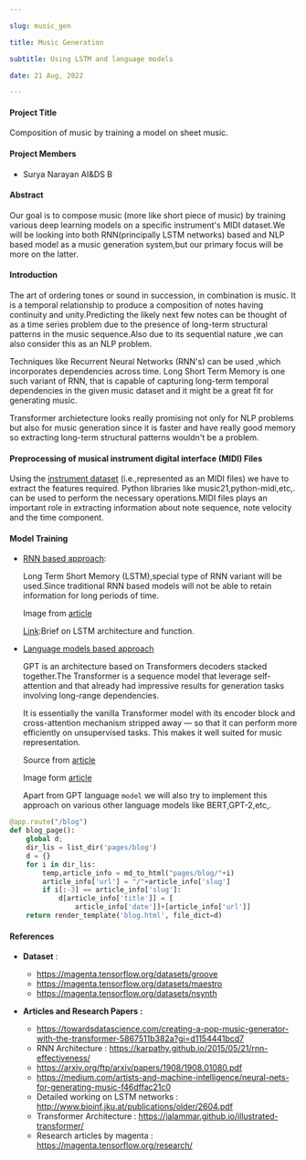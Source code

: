 ```yaml
---

slug: music_gen

title: Music Generation

subtitle: Using LSTM and language models

date: 21 Aug, 2022

---
```

#### Project Title

Composition of music by training a model on sheet music.

#### Project Members

- Surya Narayan AI&DS B

#### Abstract

Our goal is to compose music (more like short piece of music) by training various deep learning models on a specific instrument's MIDI dataset.We will be looking into both RNN(principally LSTM networks) based and NLP based model as a music generation system,but our primary focus will be more on the latter.

#### Introduction

The art of ordering tones or sound in succession, in combination is music. It is a temporal relationship to produce a composition of notes having continuity and unity.Predicting the likely next few notes can be thought of as a time series problem due to the presence of long-term structural patterns in the music sequence.Also due to its sequential nature ,we can also consider this as an NLP problem.

Techniques like Recurrent Neural Networks (RNN's) can be used ,which incorporates dependencies across time. Long Short Term Memory is one such variant of RNN, that is capable of capturing long-term temporal dependencies in the given music dataset and it might be a great fit for generating music.

Transformer archietecture looks really promising not only for NLP problems but also for music generation since it is faster and have really good memory so extracting long-term structural patterns wouldn't be a problem.   

#### **Preprocessing of musical instrument digital interface (MIDI) Files**   

Using the <a href='https://magenta.tensorflow.org/datasets/'>instrument dataset</a> (i.e.,represented as an MIDI files) we have to extract the features required. Python libraries like music21,python-midi,etc,. can be used to perform the necessary operations.MIDI files plays an important role in extracting information about note sequence, note velocity and the time component.

#### **Model Training**

- <u>RNN based approach</u>:

	Long Term Short Memory (LSTM),special type of RNN variant will be used.Since traditional RNN based models will not be able to retain information for long periods of time.
	
	Image from <a href='https://towardsdatascience.com/neural-networks-for-music-generation-97c983b50204?gi=57ecd2161d78'>article</a> 
		
	<a href="https://arxiv.org/pdf/1909.09586.pdf">Link</a>:Brief on LSTM architecture and function. 

-  <u>Language models based approach</u>

	GPT is an architecture based on Transformers decoders stacked together.The Transformer is a sequence model that leverage self-attention and that already had impressive results for generation tasks involving long-range dependencies.    
	
	It is essentially the vanilla Transformer model with its encoder block and cross-attention mechanism stripped away — so that it can perform more efficiently on unsupervised tasks. This makes it well suited for music representation.
	
	Source from <a href='https://towardsdatascience.com/neural-networks-for-music-generation-97c983b50204?gi=57ecd2161d78'>article</a> 
		
	Image form <a href='https://towardsdatascience.com/creating-a-pop-music-generator-with-the-transformer-5867511b382a?gi=d1154441bcd7'>article</a>
	
	Apart from GPT language `model` we will also try to implement this approach on various other language models like BERT,GPT-2,etc,. 

```python
@app.route("/blog")
def blog_page():
	global d;
	dir_lis = list_dir('pages/blog')
	d = {}
	for i in dir_lis:
		temp,article_info = md_to_html("pages/blog/"+i)
		article_info['url'] = "/"+article_info['slug']
		if i[:-3] == article_info['slug']:
			d[article_info['title']] = [
				article_info['date']]+[article_info['url']]
	return render_template('blog.html', file_dict=d)
```

#### References
- **Dataset** :
  - <https://magenta.tensorflow.org/datasets/groove>
  - <https://magenta.tensorflow.org/datasets/maestro>
  - <https://magenta.tensorflow.org/datasets/nsynth>
  
- **Articles and Research Papers :**
	- <https://towardsdatascience.com/creating-a-pop-music-generator-with-the-transformer-5867511b382a?gi=d1154441bcd7>
	- RNN Architecture : <https://karpathy.github.io/2015/05/21/rnn-effectiveness/>
	- <https://arxiv.org/ftp/arxiv/papers/1908/1908.01080.pdf>
	- <https://medium.com/artists-and-machine-intelligence/neural-nets-for-generating-music-f46dffac21c0>
	- Detailed working on LSTM networks : <http://www.bioinf.jku.at/publications/older/2604.pdf>
	- Transformer Architecture : <https://jalammar.github.io/illustrated-transformer/>
	- Research articles by magenta : <https://magenta.tensorflow.org/research/>
